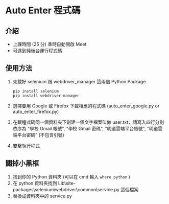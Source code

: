 # Auto Enter 程式碼

## 介紹
* 上課時間 (25 分) 準時自動開啟 Meet
* 可達到純後台運行程式碼

## 使用方法

1. 先載好 selenium 跟 webdriver_manager 這兩個 Python Package

   ```
   pip install selenium
   pip install webdriver-manager
   ```

2. 選擇要用 Google 或 Firefox 下載相應的程式碼 (auto_enter_google.py or auto_enter_firefox.py)
3. 在跟程式碼同一個資料夾下創建一個文字檔案叫做 user.txt，請寫入四行分別依序為 "學校 Gmail 帳號", "學校 Gmail 密碼", "明道雲端平台帳號", "明道雲端平台密碼" (不包含引號)
4. 雙擊執行程式

## 關掉小黑框

1. 找到你的 Python 資料夾 (可以在 cmd 輸入 ```where python``` )
2. 在 python 資料夾找到 Lib\site-packages\selenium\webdriver\common\service.py 這個檔案
3. 替換成資料夾中的 service.py

